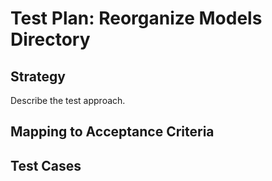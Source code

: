 # Test Plan: Reorganize Models Directory

## Strategy

Describe the test approach.

## Mapping to Acceptance Criteria


## Test Cases


